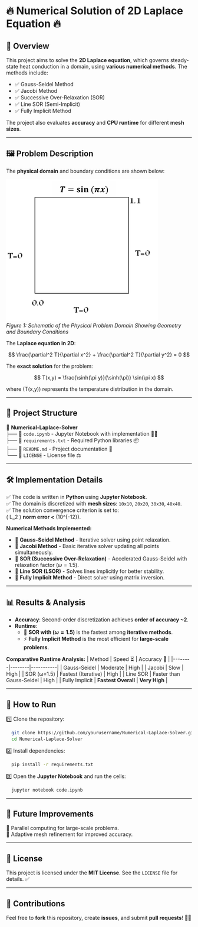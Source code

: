 # 🔥 Numerical Solution of 2D Laplace Equation 🔥

## 📌 Overview
This project aims to solve the **2D Laplace equation**, which governs steady-state heat conduction in a domain, using **various numerical methods**. The methods include:
- ✅ Gauss-Seidel Method
- ✅ Jacobi Method
- ✅ Successive Over-Relaxation (SOR)
- ✅ Line SOR (Semi-Implicit)
- ✅ Fully Implicit Method

The project also evaluates **accuracy** and **CPU runtime** for different **mesh sizes**.

---

## 🖼️ Problem Description
The **physical domain** and boundary conditions are shown below:

![Problem Domain](problem-1.png)  
*Figure 1: Schematic of the Physical Problem Domain Showing Geometry and Boundary Conditions*

The **Laplace equation in 2D**:

$$
\frac{\partial^2 T}{\partial x^2} + \frac{\partial^2 T}{\partial y^2} = 0
$$

The **exact solution** for the problem:

$$
T(x,y) = \frac{\sinh(\pi y)}{\sinh(\pi)} \sin(\pi x)
$$

where \(T(x,y)\) represents the temperature distribution in the domain.

---

## 📂 Project Structure
📁 **Numerical-Laplace-Solver**  
├── 📜 `code.ipynb` - Jupyter Notebook with implementation 🧑‍💻  
├── 📜 `requirements.txt` - Required Python libraries 📦  
├── 📜 `README.md` - Project documentation 📖  
└── 📜 `LICENSE` - License file ⚖️  

---

## 🛠️ Implementation Details
✅ The code is written in **Python** using **Jupyter Notebook**.  
✅ The domain is discretized with **mesh sizes**: `10x10`, `20x20`, `30x30`, `40x40`.  
✅ The solution convergence criterion is set to:  
\( L_2 \) **norm error <** \(10^{-12}\).

**Numerical Methods Implemented:**
- 📌 **Gauss-Seidel Method** - Iterative solver using point relaxation.
- 📌 **Jacobi Method** - Basic iterative solver updating all points simultaneously.
- 📌 **SOR (Successive Over-Relaxation)** - Accelerated Gauss-Seidel with relaxation factor ($\omega = 1.5$).
- 📌 **Line SOR (LSOR)** - Solves lines implicitly for better stability.
- 📌 **Fully Implicit Method** - Direct solver using matrix inversion.

---

## 📊 Results & Analysis
- **Accuracy**: Second-order discretization achieves **order of accuracy ~2**.
- **Runtime**: 
  - 🚀 **SOR with ($\omega = 1.5$)** is the fastest among **iterative methods**.
  - ⚡ **Fully Implicit Method** is the most efficient for **large-scale problems**.

**Comparative Runtime Analysis:**
| Method | Speed ⏳ | Accuracy 🎯 |
|--------|--------|-----------|
| Gauss-Seidel | Moderate | High |
| Jacobi | Slow | High |
| SOR (ω=1.5) | Fastest (Iterative) | High |
| Line SOR | Faster than Gauss-Seidel | High |
| Fully Implicit | **Fastest Overall** | **Very High** |

---

## 🚀 How to Run
1️⃣ Clone the repository:
```bash
  git clone https://github.com/yourusername/Numerical-Laplace-Solver.git
  cd Numerical-Laplace-Solver
```
2️⃣ Install dependencies:
```bash
  pip install -r requirements.txt
```
3️⃣ Open the **Jupyter Notebook** and run the cells:
```bash
  jupyter notebook code.ipynb
```

---

## 🔮 Future Improvements
🔹 Parallel computing for large-scale problems.  
🔹 Adaptive mesh refinement for improved accuracy.  

---

## 📜 License
This project is licensed under the **MIT License**. See the `LICENSE` file for details. ✅

---

## 🙌 Contributions
Feel free to **fork** this repository, create **issues**, and submit **pull requests**! 🚀🎯

